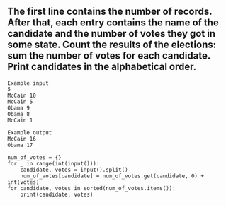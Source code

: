 ## The first line contains the number of records. After that, each entry contains the name of the candidate and the number of votes they got in some state. Count the results of the elections: sum the number of votes for each candidate. Print candidates in the alphabetical order.
```
Example input
5
McCain 10
McCain 5
Obama 9
Obama 8
McCain 1

Example output
McCain 16
Obama 17
```
```
num_of_votes = {}
for _ in range(int(input())):
    candidate, votes = input().split()
    num_of_votes[candidate] = num_of_votes.get(candidate, 0) + int(votes)
for candidate, votes in sorted(num_of_votes.items()):
    print(candidate, votes)
```
